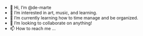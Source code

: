 - 👋 Hi, I’m @de-marte
- 👀 I’m interested in art, music, and learning.
- 🌱 I’m currently learning how to time manage and be organized.
- 💞️ I’m looking to collaborate on anything!
- 📫 How to reach me ...

<!---
de-marte/de-marte is a ✨ special ✨ repository because its `README.md` (this file) appears on your GitHub profile.
You can click the Preview link to take a look at your changes.
--->
